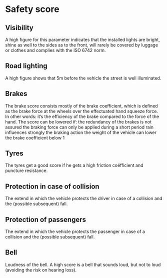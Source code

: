 # Safety score

## Visibility
A high figure for this parameter indicates that the installed lights are bright, shine as well to the sides as to the front, will rarely be covered by luggage or clothes and complies with the ISO 6742 norm.

## Road lighting
A high figure shows that 5m before the vehicle the street is well illuminated.

## Brakes
The brake score consists mostly of the brake coefficient, which is defined as the brake force at the wheels over the effectuated hand squeeze force. In other words: it’s the efficiency of the brake compared to the force of the hand.
The score can be lowered if:
the redundancy of the brakes is not assured
the braking force can only be applied during a short period
rain influences strongly the braking action
the weight of the vehicle can lower the brake coefficient below 1

## Tyres
The tyres get a good score if he gets a high friction coëfficient and puncture resistance.

## Protection in case of collision
The extend in which the vehicle protects the driver in case of a collision and the (possible subsequent) fall.
## Protection of passengers
The extend in which the vehicle protects the passenger in case of a collision and the (possible subsequent) fall.
## Bell
Loudness of the bell. A high score is a bell that sounds loud, but not to loud (avoiding the risk on hearing loss).
